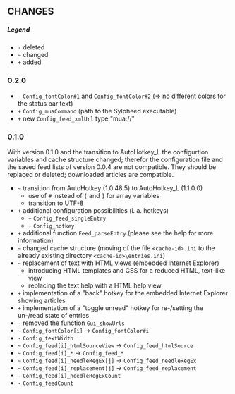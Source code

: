 ## CHANGES

##### Legend

* `-` deleted
* `~` changed
* `+` added

### 0.2.0

* `-` `Config_fontColor#1` and `Config_fontColor#2` (=> no different colors
for the status bar text)
* `+` `Config_muaCommand` (path to the Sylpheed executable)
* `+` new `Config_feed_xmlUrl` type "mua://"

### 0.1.0

With version 0.1.0 and the transition to AutoHotkey_L the configurtion
variables and cache structure changed; therefor the configuration file
and the saved feed lists of version 0.0.4 are not compatible. They should
be replaced or deleted; downloaded articles are compatible.

* `~` transition from AutoHotkey (1.0.48.5) to AutoHotkey_L (1.1.0.0)
  + use of `#` instead of `[` and `]` for array variables
  + transition to UTF-8
* `+` additional configuration possibilities (i. a. hotkeys)
  + `+` `Config_feed_singleEntry`
  + `+` `Config_hotkey`
* `+` additional function `Feed_parseEntry` (please see the help for more
information)
* `~` changed cache structure (moving of the file `<cache-id>.ini` to the
already existing directory `<cache-id>\entries.ini`)
* `~` replacement of text with HTML views (embedded Internet Explorer)
  + introducing HTML templates and CSS for a reduced HTML, text-like view
  + replacing the text help with a HTML help view
* `+` implementation of a "back" hotkey for the embedded Internet Explorer
showing articles
* `+` implementation of a "toggle unread" hotkey for re-/setting the un-/read
state of entries
* `-` removed the function `Gui_showUrls`
* `~` `Config_fontColor[i]` -> `Config_fontColor#i`
* `-` `Config_textWidth`
* `~` `Config_feed[i]_htmlSourceView` -> `Config_feed_htmlSource`
* `~` `Config_feed[i]_*` -> `Config_feed_*`
* `~` `Config_feed[i]_needleRegEx[j]` -> `Config_feed_needleRegEx`
* `~` `Config_feed[i]_replacement[j]` -> `Config_feed_replacement`
* `-` `Config_feed[i]_needleRegExCount`
* `-` `Config_feedCount`
